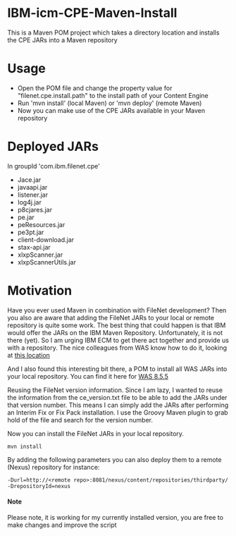 # IBM-icm-CPE-Maven-Install
This is a Maven POM project which takes a directory location and installs the CPE JARs into a Maven repository
# Usage
* Open the POM file and change the property value for "filenet.cpe.install.path" to the install path of your Content Engine
* Run 'mvn install' (local Maven) or 'mvn deploy' (remote Maven)
* Now you can make use of the CPE JARs available in your Maven repository

# Deployed JARs
In groupId 'com.ibm.filenet.cpe'
* Jace.jar
* javaapi.jar
* listener.jar
* log4j.jar
* p8cjares.jar
* pe.jar
* peResources.jar
* pe3pt.jar
* client-download.jar
* stax-api.jar
* xlxpScanner.jar
* xlxpScannerUtils.jar

# Motivation
Have you ever used Maven in combination with FileNet development? Then you also are aware that adding the FileNet JARs to your local or remote repository is quite some work. The best thing that could happen is that IBM would offer the JARs on the IBM Maven Repository. Unfortunately, it is not there (yet). So I am urging IBM ECM to get there act together and provide us with a repository. The nice colleagues from WAS know how to do it, looking at [this location](http://public.dhe.ibm.com/ibmdl/export/pub/software/websphere/wasdev/maven/repository)

And I also found this interesting bit there, a POM to install all WAS JARs into your local repository. You can find it here for [WAS 8.5.5](http://public.dhe.ibm.com/ibmdl/export/pub/software/websphere/wasdev/maven/repository/com/ibm/tools/target/was.installer/8.5.5/was.installer-8.5.5.pom)

Reusing the FileNet version information.
Since I am lazy, I wanted to reuse the information from the ce_version.txt file to be able to add the JARs under that version number. This means I can simply add the JARs after performing an Interim Fix or Fix Pack installation. I use the Groovy Maven plugin to grab hold of the file and search for the version number.

Now you can install the FileNet JARs in your local repository.

`mvn install`

By adding the following parameters you can also deploy them to a remote (Nexus) repository for instance:

`-Durl=http://<remote repo>:8081/nexus/content/repositories/thirdparty/ -DrepositoryId=nexus`
#### Note
Please note, it is working for my currently installed version, you are free to make changes and improve the script
